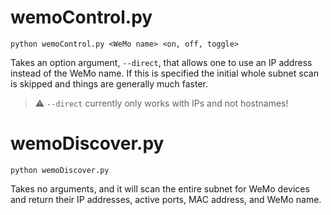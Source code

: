 # wemoControl.py

```python wemoControl.py <WeMo name> <on, off, toggle>```

Takes an option argument, ```--direct```, that allows one to use an IP
address instead of the WeMo name.  If this is specified the initial whole
subnet scan is skipped and things are generally much faster.

> :warning: ```--direct``` currently only works with IPs and not hostnames!

# wemoDiscover.py

```python wemoDiscover.py```

Takes no arguments, and it will scan the entire subnet for WeMo devices and
return their IP addresses, active ports, MAC address, and WeMo name.